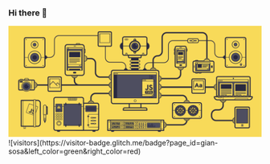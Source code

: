### Hi there 👋
<img  src="https://raw.githubusercontent.com/hebertdev/hebertdev/master/img/javascript.gif" />
![visitors](https://visitor-badge.glitch.me/badge?page_id=gian-sosa&left_color=green&right_color=red)

<!--
**gian-sosa/gian-sosa** is a ✨ _special_ ✨ repository because its `README.md` (this file) appears on your GitHub profile.

Here are some ideas to get you started:

- 🔭 I’m currently working on ...
- 🌱 I’m currently learning ...
- 👯 I’m looking to collaborate on ...
- 🤔 I’m looking for help with ...
- 💬 Ask me about ...
- 📫 How to reach me: ...
- 😄 Pronouns: ...
- ⚡ Fun fact: ...
-->
